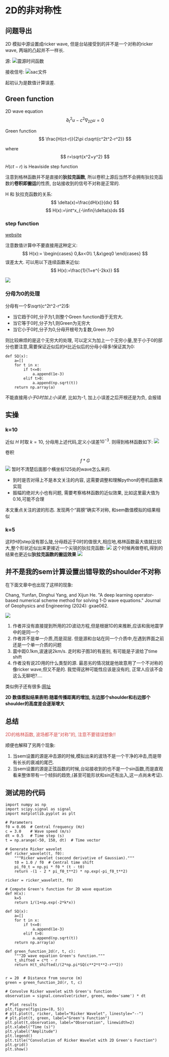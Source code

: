 # 2D的非对称性

## 问题导出

2D 模拟中源设置成ricker wave, 但是台站接受到的并不是一个对称的ricker wave, 两端的凸起并不一样长.

源:
![震源时间函数](./Green2D/Green2D-1.png)

接收信号:
![sac文件](./Green2D/Green2D-2.png)

起初认为是数值计算误差.

## Green function
2D wave equation
$$
\partial^2_tu-c^2\nabla _{2D}u=0
$$

Green function
$$
\frac{H(ct-r)}{2\pi c\sqrt{c^2t^2-r^2}}
$$

where 
$$
r=\sqrt{x^2+y^2}
$$

$H(ct-r)$ is Heaviside step function

注意到格林函数并不是直接的**狄拉克函数**, 所以卷积上源后当然不会拥有狄拉克函数的**卷积即搬运**的性质, 台站接收到的信号不对称是正常的.

H 和 狄拉克函数的关系:
$$
\delta(x)=\frac{dH(x)}{dx}
$$
$$
H(x):=\int^x_{-\infin}\delta(s)ds
$$
### step function

[website](https://en.wikipedia.org/wiki/Heaviside_step_function)

注意数值计算中不要直接用这种定义:
$$
H(x):= \begin{cases}
    0,&x<0\\
    1,&x\geq0
\end{cases}
$$
误差太大. 可以用以下连续函数来近似:
$$
H(x):=\frac{1}{1+e^{-2kx}}
$$

![](Green2D/Green2D-3.png)

### 分母为0的处理

分母有一个$\sqrt{c^2t^2-r^2}$:
* 当它趋于0时,分子为1,则整个Green function趋于无穷大. 
* 当它等于0时,分子为1,则Green为无穷大
* 当它小于0时,分子为0,分母开根号为复数,Green 为0
  
则比较麻烦的是这个无穷大的处理, 可以定义为加上一个无穷小量,至于小于0的部分也要注意,需要保证近似后的H比近似后的分母小得多!保证其为0:
```
def SQ(x):
    a=[]
    for t in x:
        if t<=0:
            a.append(1e-3)
        elif t>0:
            a.append(np.sqrt(t))
    return np.array(a)
```
不能直接用*小于0时加上小误差*, 比如为-1, 加上小误差之后开根还是为负, 会报错
## 实操

### k=10
近似 $H$ 时取 $k=10$, 分母用上述代码,定义小误差$10^{-3}$. 则得到格林函数如下:
![](Green2D/Green2D-4.png)

卷积
$$
f*G
$$
![](Green2D/Green2D-5.png)
暂时不清楚后面那个横坐标125处的wave怎么来的.

* 到时是否对得上不是本文关注的内容, 这需要调整和理解python的卷机函数来实现
* 振幅的绝对大小也有问题, 需要考察格林函数的近似效果, 比如这里最大值为0.16,可能不合理
 
本文重点关注的波的形态. 发现两个“肩膀”确实不对称, 和sem数值模拟的结果相似

### k=5
这时H的step没有那么陡,分母趋近于0时的值很大,相应地,格林函数最大值就比较大,整个形状近似出来更接近一个尖锐的狄拉克函数:
![](Green2D/Green2D-6.png)
这个时候再做卷机,得到的结果也更近似**狄拉克函数的搬运效果**
![](Green2D/Green2D-7.png)

## 并不是我的sem计算设置出错导致的shoulder不对称
在下面文章中也出现了这样的现象:

Chang, Yunfan, Dinghui Yang, and Xijun He. "A deep learning operator-based numerical scheme method for solving 1-D wave equations." Journal of Geophysics and Engineering (2024): gxae062.

![](Green2D/Green2D-8.png)
1. 作者并没有直接提到所用的2D波动方程,但是根据1D的来推断,应该和我地震学中的是同一个
2. 作者并不是单一介质,而是双层. 但是源和台站在同一个介质中,在遇到界面之前还是一个单一介质的问题
3. 震中距0.1km,波速说2km/s. 走时和子图3的有差别, 有可能是子波给了time shift
4. 作者没有说2D用的什么类型的源. 最恶劣的情况就是他故意用了一个不对称的像ricker wave,但又不是的. 我觉得这种可能性应该是没有的, 正常人应该不会这么无聊吧?....

类似例子还有很多:[网址](https://www.google.com/imgres?q=2D%20wave%20simulation%20with%20ricker%20wave&imgurl=https%3A%2F%2Flibrary.seg.org%2Fcms%2F10.1190%2Fgeo2023-0622.1%2Fasset%2Fimages%2Fmedium%2Ffigure6.gif&imgrefurl=https%3A%2F%2Flibrary.seg.org%2Fdoi%2F10.1190%2Fgeo2023-0622.1&docid=5rI2vTLRHqD9fM&tbnid=khcHJh3IIHupgM&vet=12ahUKEwiJ1LuDp8qLAxVwv4kEHSQ2DYg4PBAzegQIRxAA..i&w=500&h=347&hcb=2&ved=2ahUKEwiJ1LuDp8qLAxVwv4kEHSQ2DYg4PBAzegQIRxAA)

**2D 数值模拟结果表明:随着传播距离的增加, 左边那个shoulder和右边那个shoulder的高度差会逐渐增大**

## 总结

<span style="color:rgb(213, 79, 79);">2D的格林函数, 波场都不是“对称”的, 注意不要错误想象!!</span>

顺便也解释了另两个现象:
1. 当sem设置的源是冲击源的时候,模拟出来的波场不是一个干净的冲击,而是带有长长的衰减的尾巴. 
2. 当sem设置的源是正弦函数的时候,台站接收到的也不是一个sin函数,而是直观看来整体带有一个倾斜的趋势,(甚至可能形状和sin还有出入,这一点尚未考证).
## 测试用的代码
```
import numpy as np
import scipy.signal as signal
import matplotlib.pyplot as plt

# Parameters
f0 = 0.06  # Central frequency (Hz)
c = 3.0    # Wave speed (m/s)
dt = 0.5   # Time step (s)
t = np.arange(-50, 150, dt)  # Time vector

# Generate Ricker wavelet
def ricker_wavelet(t, f0):
    """Ricker wavelet (second derivative of Gaussian)."""
    t0 = 1.0 / f0  # Central time shift
    pi_f0_t = np.pi * f0 * (t - t0)
    return -(1 - 2 * pi_f0_t**2) * np.exp(-pi_f0_t**2)

ricker = ricker_wavelet(t, f0)

# Compute Green's function for 2D wave equation
def H(x):
    k=5
    return 1/(1+np.exp(-2*k*x))

def SQ(x):
    a=[]
    for t in x:
        if t<=0:
            a.append(1e-3)
        elif t>0:
            a.append(np.sqrt(t))
    return np.array(a)

def green_function_2d(r, t, c):
    """2D wave equation Green's function."""
    t_shifted = c*t - r
    return H(t_shifted)/(2*np.pi*SQ(c**2*t**2-r**2))


r = 20  # Distance from source (m)
green = green_function_2d(r, t, c)

# Convolve Ricker wavelet with Green's function
observation = signal.convolve(ricker, green, mode='same') * dt

# Plot results
plt.figure(figsize=(8, 5))
# plt.plot(t, ricker, label="Ricker Wavelet", linestyle="--")
# plt.plot(t, green, label="Green's Function")
plt.plot(t,observation, label="Observation", linewidth=2)
plt.xlabel("Time (s)")
plt.ylabel("Amplitude")
plt.legend()
plt.title("Convolution of Ricker Wavelet with 2D Green's Function")
plt.grid()
plt.show()
```